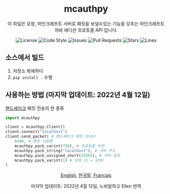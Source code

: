 <div align="center">
    <h1>mcauthpy</h1>
    <p>이 파일은 모장, 마인크래프트 서버로 패킷을 보낼수있는 기능을 갖추는 마인크래프트 자바 에디션 프로토콜 API 입니다.</p>
    <img src="https://img.shields.io/github/license/novialriptide/mcauthpy" alt="License">
    <img src="https://img.shields.io/badge/code%20style-black-000000.svg" alt="Code Style">
    <img src="https://img.shields.io/github/issues/novialriptide/mcauthpy" alt="Issues">
    <img src="https://img.shields.io/github/issues-pr/novialriptide/mcauthpy" alt="Pull Requests">
    <img src="https://img.shields.io/github/stars/novialriptide/mcauthpy" alt="Stars">
    <img src="https://img.shields.io/tokei/lines/github/novialriptide/mcauthpy" alt="Lines">
</div>

## 소스에서 빌드
1. 저장소 복제하다
2. `pip install .` 수행

## 사용하는 방법 (마지막 업데이트: 2022년 4월 12일)
[핸드셰이크](https://wiki.vg/Protocol#Handshake) 패킷 전송의 한 종류
```python
import mcauthpy

client = mcauthpy.Client()
client.connect("localhost")
client.send_packet( # 핸드셰이크 패킷 보내다
    0x00, # 패킷 신분증
    mcauthpy.pack_varint(758), # 프로토콜 버전
    mcauthpy.pack_string("localhost"), # 서버 주소
    mcauthpy.pack_unsigned_short(25565), # 서버 포트
    mcauthpy.pack_varint(1) # 상태 (1 = 상태)
)
```

<div align="center">
    <p>
        <a href="https://github.com/novialriptide/mcauthpy#readme">English</a>,
        <a href="https://github.com/novialriptide/mcauthpy/blob/main/.github/README.ko.MD">한국말</a>,
        <a href="https://github.com/novialriptide/mcauthpy/blob/main/.github/README.fr.MD">Français</a>
    </p>
    <p>마지막 업데이트: 2022년 4월 12일, 노비알하고 Ellen 번역</p>
</div>